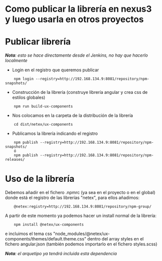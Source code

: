 # Como publicar la librería en nexus3 y luego usarla en otros proyectos

# Publicar librería

_**Nota**: esto se hace directamente desde el Jenkins, no hay que hacerlo localmente_

* Login en el registro que queremos publicar
```
    npm login --registry=http://192.168.134.9:8081/repository/npm-snapshots/
```
* Construcción de la librería (construye librería angular y crea css de estilos globales)
``` 
    npm run build-ux-components
```
* Nos colocamos en la carpeta de la distribución de la librería
```
    cd dist/netex/ux-components
```
* Publicamos la librería indicando el registro
```
    npm publish --registry=http://192.168.134.9:8081/repository/npm-snapshots/
    ó
    npm publish --registry=http://192.168.134.9:8081/repository/npm-releases/
```

# Uso de la librería

Debemos añadir en el fichero .npmrc (ya sea en el proyecto o en el global) donde está el registro de las librerías "netex", para ellos añadimos:

```
    @netex:registry=http://192.168.134.9:8081/repository/npm-group/
```

A partir de este momento ya podemos hacer un install normal de la librería:
```
    npm install @netex/ux-components
```
e incluimos el tema css "node_modules/@netex/ux-components/themes/default.theme.css" dentro del array styles en el fichero angular.json (también podemos importarlo en el fichero styles.scss)

_**Nota**: el arquetipo ya tendrá incluida esta dependencia_

